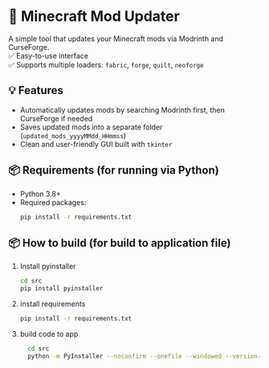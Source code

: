# 🧰 Minecraft Mod Updater

A simple tool that updates your Minecraft mods via Modrinth and CurseForge.  
✅ Easy-to-use interface  
✅ Supports multiple loaders: `fabric`, `forge`, `quilt`, `neoforge`  

## 💡 Features

- Automatically updates mods by searching Modrinth first, then CurseForge if needed
- Saves updated mods into a separate folder (`updated_mods_yyyyMMdd_HHmmss`)
- Clean and user-friendly GUI built with `tkinter`

## 📦 Requirements (for running via Python)

- Python 3.8+
- Required packages:
  ```bash
  pip install -r requirements.txt

## 📦 How to build (for build to application file)
1. Install pyinstaller
    ```bash
    cd src
    pip install pyinstaller
    ```
3. install requirements
   ```bash
   pip install -r requirements.txt
   ```
2. build code to app
    ```bash
      cd src
      python -m PyInstaller --noconfirm --onefile --windowed --version-file=file_info.version --icon=icon.ico main.py
    ```
